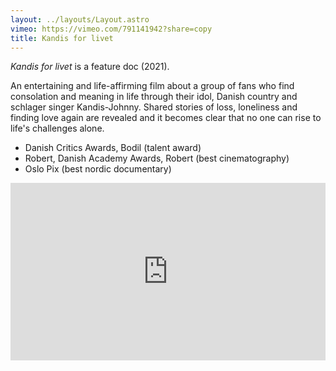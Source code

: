 ```yaml
---
layout: ../layouts/Layout.astro
vimeo: https://vimeo.com/791141942?share=copy
title: Kandis for livet
---
```


*Kandis for livet* is a feature doc (2021).

An entertaining and life-affirming film about a group of fans who find consolation and meaning in life through their idol, Danish country and schlager singer Kandis-Johnny. Shared stories of loss, loneliness and finding love again are revealed and it becomes clear that no one can rise to life's challenges alone.

- Danish Critics Awards, Bodil (talent award)
- Robert, Danish Academy Awards, Robert (best cinematography)
- Oslo Pix (best nordic documentary)

<div style="padding:56.25% 0 0 0;position:relative;"><iframe src="https://player.vimeo.com/video/791141942?h=9c792d312a&title=0&byline=0&portrait=0" style="position:absolute;top:0;left:0;width:100%;height:100%;" frameborder="0" allow="autoplay; fullscreen; picture-in-picture" allowfullscreen></iframe></div><script src="https://player.vimeo.com/api/player.js"></script>

